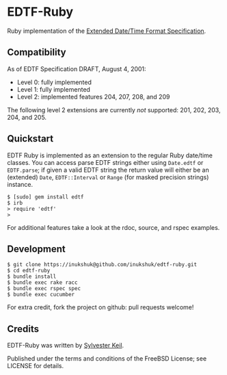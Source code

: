 EDTF-Ruby
=========

Ruby implementation of the [Extended Date/Time Format
Specification](http://www.loc.gov/standards/datetime/spec.html).


Compatibility
-------------

As of EDTF Specification DRAFT, August 4, 2001:

* Level 0: fully implemented
* Level 1: fully implemented
* Level 2: implemented features 204, 207, 208, and 209

The following level 2 extensions are currently _not_ supported: 201, 202, 203,
204, and 205.


Quickstart
----------

EDTF Ruby is implemented as an extension to the regular Ruby date/time classes.
You can access parse EDTF strings either using `Date.edtf` or `EDTF.parse`; if
given a valid EDTF string the return value will either be an (extended) `Date`,
`EDTF::Interval` or `Range` (for masked precision strings) instance.

    $ [sudo] gem install edtf
    $ irb
    > require 'edtf'
    > 

For additional features take a look at the rdoc, source, and rspec examples.


Development
-----------

    $ git clone https://inukshuk@github.com/inukshuk/edtf-ruby.git
    $ cd edtf-ruby
    $ bundle install
    $ bundle exec rake racc
    $ bundle exec rspec spec
    $ bundle exec cucumber

For extra credit, fork the project on github: pull requests welcome!

Credits
-------

EDTF-Ruby was written by [Sylvester Keil](http://sylvester.keil.or.at).

Published under the terms and conditions of the FreeBSD License; see LICENSE
for details.
